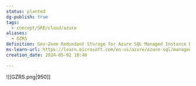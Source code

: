 ```yaml
---
status: planted
dg-publish: true
tags:
  - concept/SRE/cloud/azure
aliases:
  - GZRS
definition: Geo-Zone Redundant Storage for Azure SQL Managed Instance backups provides 3 synchronous copies in different availability zones within the same primary region, plus an additional asynchronous copy within a single availability zone in the paired secondary region
ms-learn-url: https://learn.microsoft.com/en-us/azure/azure-sql/managed-instance/automated-backups-overview?view=azuresql
creation_date: 2024-05-02 18:40

---
```

![[GZRS.png|950]]

